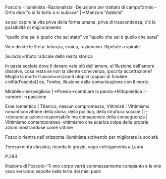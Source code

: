 Foscolo
-Illuminista
-Razionalista
-Delusione per trattato di campoformio
-Ortis dice "o si fa torto o si subisce"
  |->Manzoni "Adelchi"


se pui capire la vita priva della forma umana, priva di 
trascendenza, c'è la possibilità di miglioramento

"quello che sei è quello che sei stato" vs "quello che sei è quello che sarai"

Vico divide le 3 età:
Infanzia, eroica, razioncino. Ripetute a spirale

Suicidio=rifiuto radicale della realtà storica 

In qesta società dove il denaro vale più dell'amore, el'illusione dell'amore dissolve, cosa resta se non la silente convivenza, ipocrita accettazione?
																Meglio la morte
Illusioni=orizzonti utopici [capaci di fondare civiltà(Foscolo)]
es. Tombe, illusione della comunicazione con il morto.

Mirabile=meraviglioso
	|->Poesia->cambiare la parola->Mitopoietica
	|->amore
	|->passione

  Eroe romantico
	|
Titanico, nessun compromesso,
Vittimisti
    |
Vittimismo romantico=vittime della storia, della politica, della struttura sociale
	|			|->denuncia: azione responsabile ma consapevole della conseguenza
	|
Vittimismo contemporaneo=vittimismo che scarica colpe delle proprie azioni mostrandose come vittime

Foscolo rientra nell'orizzonte illuminista scrivendo per migliorare la società

Teresa=ninfa classica, ricorda le grazie, vago collegamento a Laura

P.283 






Illusione di Foscolo="Il mio corpo verrà sommessamente compianto e le mie ossa verranno sepolte nella terra dei miei padri